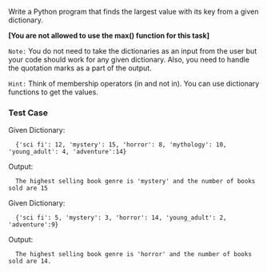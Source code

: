 Write a Python program that finds the largest value with its key from a given dictionary.

**[You are not allowed to use the max() function for this task]**

`Note:` You do not need to take the dictionaries as an input from the user but your code should work for any given dictionary. Also, you need to handle the quotation marks as a part of the output.

`Hint:` Think of membership operators (in and not in). You can use dictionary functions to get the values.

### Test Case

Given Dictionary:

```
  {'sci fi': 12, 'mystery': 15, 'horror': 8, 'mythology': 10, 'young_adult': 4, 'adventure':14}
```

Output:

```
  The highest selling book genre is 'mystery' and the number of books sold are 15
```

Given Dictionary:

```
  {'sci fi': 5, 'mystery': 3, 'horror': 14, 'young_adult': 2, 'adventure':9}
```

Output:

```
  The highest selling book genre is 'horror' and the number of books sold are 14.
```

